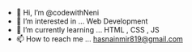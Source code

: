- 👋 Hi, I’m @codewithNeni
- 👀 I’m interested in ... Web Development
- 🌱 I’m currently learning ... HTML , CSS , JS
- 📫 How to reach me ... hasnainmir819@gmail.com

<!---
codewithNeni/codewithNeni is a ✨ special ✨ repository because its `README.md` (this file) appears on your GitHub profile.
You can click the Preview link to take a look at your changes.
--->
